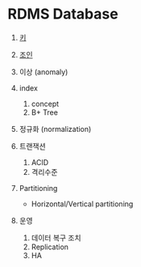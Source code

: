# RDMS Database

1. [키](Database\키.md)

2. [조인](Database\조인.md)

3. 이상 (anomaly)

4. index
   1. concept
   2. B+ Tree

5. 정규화 (normalization)

6. 트랜잭션
   1. ACID 
   2. 격리수준

7. Partitioning
   - Horizontal/Vertical partitioning

8. 운영
   1. 데이터 복구 조치
   2. Replication
   3. HA
   
